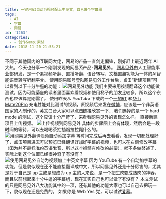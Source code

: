 ```yaml
---
title: 一键用AI自动为视频配上中英文，自己做个字幕组
tags:
  - AI
  - 字幕
  - 网易
id: '1263'
categories:
  - - 创作&amp;素材
date: 2018-11-20 21:53:21
---
```


不同于其他国内的互联网大佬，网易的产品一直剑走偏锋，刚好赶上最近两年 AI 大热，今天也分享一个刚刚发现的网易系产品-**网易见外**。 [网易见外](https://sight.netease.com)由人工智能事业部研发，是一个集视频听翻、直播听翻、语音转写、文档直翻功能为一体的AI智能语音转写听翻平台。 使用网易账号登陆网易见外工作台后，点击“新建项目”可以看到以下十分牛逼的功能： ![网易见外功能](https://i.loli.net/2018/11/20/5bf40d8e63d77.png) 我们主要来用视频翻译这个功能做测试，因为可能菊座的读者里面喜欢看视频和使用梯子的朋友比较多，所以这个东西也应该算是刚需了。 使用昨天从 YouTube 下载的一个[一加6T](https://u.jd.com/h6eAgq) 和[华为 Mate20Pro](https://u.jd.com/K7nZjb) 充电性能对比测试的视频，原视频后来发在[微博](https://www.weibo.com/5255040140/H3wCPhrzx?from=page_1005055255040140_profile&wvr=6&mod=weibotime)，应该是一个非英语国家的人制作的，英文口音大家可以点击链接欣赏一下... 我们选择的是一个 hard mode 的测试，这个应该十分严苛了，来看看网易见外的表现怎么样。 直接新建项目上传视频。 ![上传视频到网易见外](https://i.loli.net/2018/11/20/5bf40f11b18d4.png) 具体的步骤图上会有体现，然后会是一段时间的等待，可以去喝喝茶抽抽烟拉拉翔什么的。 ![用网易见外翻译视频自动添加字幕](https://i.loli.net/2018/11/20/5bf40f47b8e21.png) 等时间完成后再去看看，发现一切都处理好了，点击项目进去可以预览已经翻译好加好字幕的视频，也可以在右侧修改字幕（因为并不是标准的英语发音，所以这个视频有修改的必要），就不多做赘述了，实际上到这个位置已经很神奇了有没有？ ![使用网易见外自动为视频加上中英文字幕](https://i.loli.net/2018/11/20/5bf41851ea519.png) 因为 YouTube 有一个自动加字幕的功能，但是貌似现在还不能直接翻译成中文，所以网易见外还是十分厉害的，尤其是对于自己是 up 主或是想成为 up 主的人来说，是一个把生肉变成熟肉的神器，而且以前想起来十分牛逼的字幕组，现在其实自己也可以做了有没有？ 本文测试的只是网易见外八大功能其中的一项，还有其他的功能大家也可以自己去把玩一下，貌似现在还是免费的。 如果你是 Web Yes 党，可以试试[爱幕](https://www.jubuzz.com/geek/multi-media/1827.html)。